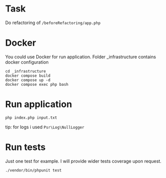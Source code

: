 # Task
Do refactoring of 
```/beforeRefactoring/app.php```

# Docker

You could use Docker for run application.
Folder _infrastructure contains docker configuration

```
cd _infrastructure
docker compose build
docker compose up -d
docker compose exec php bash
```

# Run application

```
php index.php input.txt
```

tip: for logs i used ```Psr\Log\NullLogger```

# Run tests

Just one test for example.
I will provide wider tests coverage upon request.

```
./vendor/bin/phpunit test
```
